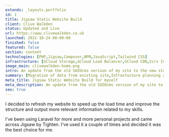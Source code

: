 ```yaml
---
extends: _layouts.portfolio
id: 1
title: Jigsaw Static Website Build
client: Clive Walkden
status: Updated and Live
url: https://www.clivewalkden.co.uk
launched: 2021-10-24 00:00:00
finished: false
featured: false
section: content
technologies: [PHP,Jigsaw,Composer,NPM,JavaScript,Tailwind CSS]
infrastructure: [GCloud Storage,GCloud Load Balancer,GCloud CDN,Sirv Image CDN]
image_main: clivewalkden-home.png
intro: An update from the old SOZOcms version of my site to the new static generated Jigsaw build
summary: [Migration of data from existing site,Infrastucture planning and configuration]
meta_title: Jigsaw Static Website Build for myself
meta_description: An update from the old SOZOcms version of my site to the new static generated Jigsaw build.
seo: true
---
```


I decided to refresh my website to speed up the load time and improve the structure and output more relevant information related to my skills.

I've been using Laravel for more and more personal projects and came across Jigsaw by Tighten. I've used it a couple of times and decided it was the best choice for me.
